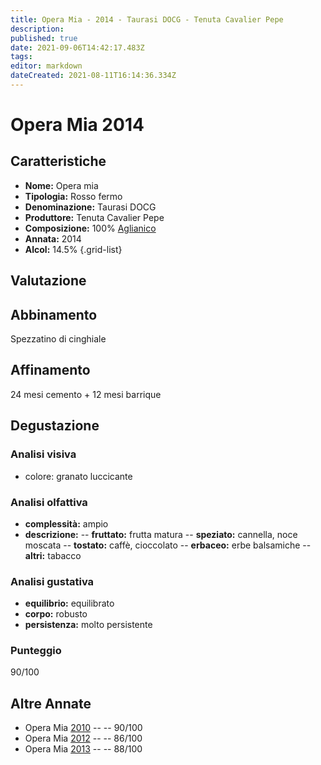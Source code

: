 ```yaml
---
title: Opera Mia - 2014 - Taurasi DOCG - Tenuta Cavalier Pepe
description: 
published: true
date: 2021-09-06T14:42:17.483Z
tags: 
editor: markdown
dateCreated: 2021-08-11T16:14:36.334Z
---
```


# Opera Mia 2014

## Caratteristiche
- **Nome:** Opera mia 
- **Tipologia:** Rosso fermo
- **Denominazione:** Taurasi DOCG 
- **Produttore:** Tenuta Cavalier Pepe 
- **Composizione:** 100% [Aglianico](/vitigni/Italia/aglianico)
- **Annata:** 2014
- **Alcol:** 14.5%
{.grid-list}

## Valutazione

<span class="star-4"></span>

## Abbinamento
Spezzatino di cinghiale

## Affinamento
24 mesi cemento + 12 mesi barrique 

## Degustazione

### Analisi visiva
- colore: granato luccicante

### Analisi olfattiva
- **complessità:**  ampio
- **descrizione:** 
-- **fruttato:** frutta matura 
-- **speziato:** cannella, noce moscata 
-- **tostato:** caffè, cioccolato 
-- **erbaceo:** erbe balsamiche
-- **altri:** tabacco

### Analisi gustativa
- **equilibrio:** equilibrato
- **corpo:** robusto
- **persistenza:** molto persistente

### Punteggio
<span class="valutazione">90/100</span>

## Altre Annate
- Opera Mia [2010](/vini/Italia/Campania/Cavalier-Pepe/Opera-mia/2010) -- <span class="star-4"></span> -- 90/100
- Opera Mia [2012](/vini/Italia/Campania/Cavalier-Pepe/Opera-mia/2012) -- <span class="star-3"></span> -- 86/100
- Opera Mia [2013](/vini/Italia/Campania/Cavalier-Pepe/Opera-mia/2013) -- <span class="star-3"></span> -- 88/100
 